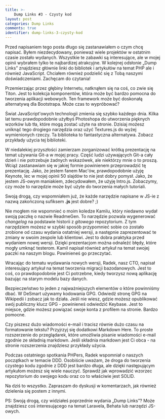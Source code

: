```yaml
---
title: >-
    Dump Links #3 - Czysty kod
layout: post
categories: Dump Links
comments: true
identifier: dump-links-3-czysty-kod
---
```


Przed napisaniem tego posta długo się zastanawiałem o czym chcę napisać. Byłem niezdecydowany, ponieważ wiele
projektów w ostatnim czasie zostało wydanych. Wszystkie te zabawki są interesujące, ale w mojej opinii wybrałem tylko
te najbardizej atrakcyjne. W kolejnej odsłonie „Dump Links” znajdziesz głównie linki do bibliotek i artykułów 
na temat PHP ale i również JavaScript. Chciałem również podzielić się z Tobą naszymi doświadczeniami. Zachęcam do czytania! 

Przemierzając przez głębiny Internetu, natknąłem się na coś, co zwie się Titon. Jest to kolekcja komponentów, która
może być bardzo pomocna do tworzenia aplikacji webowych. Ten framework może być doskonałą alternatywą dla Bootstrapa.
Może czas to wypróbować?

Świat JavaScript'owych technologii zmienia się szybko każdego dnia. Kilka lat temu prawdopodobnie użyłbyś Photoshopa
do utworzenia pięknych wzorków lub tła, które mogą zostać użyte na stronie. Dzisiaj możesz uniknąć tego drogiego narzędzia
oraz użyć Textures.js do wyżej wymienionych rzeczy. Ta biblioteka to fantastyczna alternatywa. 
Zobacz przykłady użycia tej biblioteki.

W niedalekiej przyszłości zamierzam zorganizować krótką prezentację na temat używania Git-a w mojej pracy. Część ludzi
używających Git-a cały dzień i nie potrzebuje żadnych wskazówek, ale niektórzy mnie o to proszą. Wciąż zastanawiam się 
w jakiej formie powinienem przeprowadzić tę prezentację. Jako, że jestem fanem Mac'ów, prawdopodobnie użyję Keynote,
lec w mojej opinii 50 slajdów to nie jest dobry pomysł. Jako, że jestem JS-owym maniakiem, zdecydowałem, że użyję 
Intro.js. Zobaczymy, czy może to narzędzie może być użyte do tworzenia małych tutoriali.

Swoją drogą, czy wspomniałem już, że każde narzędzie napisane w JS-ie z nazwą zakończoną sufiksem **.js** jest dobre? ;)

Nie mogłem nie wspomnieć o moim koledze Kamilu, który niedawno wydał swoją paczkę o nazwie ReadmeGen. To narzędzie pozwala
wygenerować *changelog* na podstawie historii z *gitowego* repozytorium. Z tym narzędziem możesz w szybki sposób przypomnieć
sobie co zostało zrobione od czasu wydania ostatniej wersji, a następnie zaprezentować te zmiany w swoim zespole lub klientowi.
Jest to dobra praktyka przed wydaniem nowej wersji. Dzięki prezentacjom można odnaleźć błędy, które mogły umknąć
testerom. Kamil napisał również artykuł na temat swojej paczki na naszym blogu. Powinieneś go przeczytać.

Wracając do tematu wydawania nowych wersji, Radek, nasz CTO, napisał interesujący artykuł na temat tworzenia migracji
bazodanowych. Jest to coś, co prawdopodobnie jest Ci potrzebne, kiedy tworzysz nową aplikację bazując na starym modelu
bazy danych.

Bezpieczeństwo to jeden z najważniejszych elementów o które powinniśmy dbać. W DeSmart używamy kodowania GPG.
Odwiedź stronę GPG na Wikipedii i zobacz jak to działa. Jeśli nie wiesz, gdzie możesz opublikować swój publiczny klucz
GPG - powinieneś odwiedzić Keybase. Jest to miejsce, gdzie możesz powiązać swoje konta z profilem na stronie.
Bardzo pomocne.

Czy piszesz dużo wiadomości e-mail i tracisz równie dużo czasu na formatowanie tekstu? Przyjrzyj się dodatkowi Markdown Here.
To proste rozszerzenie do przeglądarek, które umożliwia pisanie wiadomości e-mail zgodnie ze składnią markdown. 
Jeśli składnia markdown jest Ci obca - na stronie rozszerzenia znajdziesz przykłady użycia.

Podczas ostatniego spotkania PHPers, Radek wspomniał o naszych początkach w temacie DDD. Osobiście uważam, że droga do tworzenia
czystego kodu zgodnie z DDD jest bardzo długa, ale dzięki następującym artykułom możesz się wiele nauczyć. Sprawdź
jak wprowadzić wzorzec repozytorium do swojego kodu oraz co to właściwie jest SOLID.

Na dziś to wszystko. Zapraszam do dyskusji w komentarzach, jak również dzielenia się postem z innymi.

PS: Swoją drogą, czy widziałeś poprzednie wydania „Dump Links”? Może znajdziesz coś interesującego na temat Laravela, Behata
lub narzędzi JS-owych.
